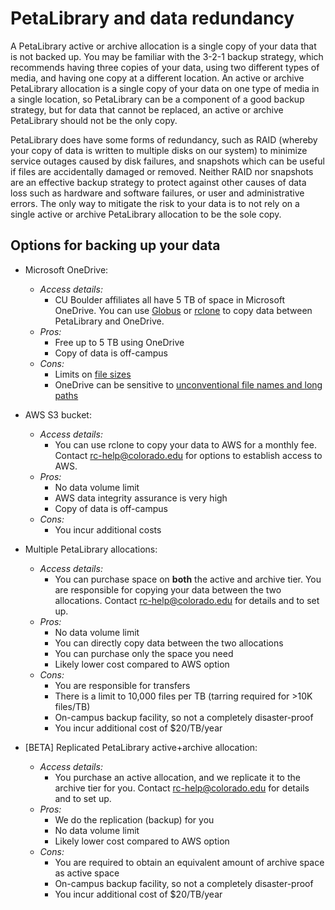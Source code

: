 # PetaLibrary and data redundancy 

A PetaLibrary active or archive allocation is a single copy of your data that is not backed up. You may be familiar with the 3-2-1 backup strategy, which recommends having three copies of your data, using two different types of media, and having one copy at a different location. An active or archive PetaLibrary allocation is a single copy of your data on one type of media in a single location, so PetaLibrary can be a component of a good backup strategy, but for data that cannot be replaced, an active or archive PetaLibrary should not be the only copy. 

PetaLibrary does have some forms of redundancy, such as RAID (whereby your copy of data is written to multiple disks on our system) to minimize service outages caused by disk failures, and snapshots which can be useful if files are accidentally damaged or removed. Neither RAID nor snapshots are an effective backup strategy to protect against other causes of data loss such as hardware and software failures, or user and administrative errors. The only way to mitigate the risk to your data is to not rely on a single active or archive PetaLibrary allocation to be the sole copy. 

## Options for backing up your data

- Microsoft OneDrive:  
    - _Access details:_  
        - CU Boulder affiliates all have 5 TB of space in Microsoft OneDrive. You can use [Globus](https://curc.readthedocs.io/en/latest/storage/petalibrary/gdrive.html#using-globus) or [rclone](https://curc.readthedocs.io/en/latest/storage/petalibrary/gdrive.html#using-rclone) to copy data between PetaLibrary and OneDrive.  
    - _Pros:_ 
        - Free up to 5 TB using OneDrive 
        - Copy of data is off-campus 
    - _Cons:_ 
        - Limits on [file sizes](https://support.microsoft.com/en-us/office/restrictions-and-limitations-in-onedrive-and-sharepoint-64883a5d-228e-48f5-b3d2-eb39e07630fa#individualfilesize)
        - OneDrive can be sensitive to [unconventional file names and long paths](https://support.microsoft.com/en-us/office/restrictions-and-limitations-in-onedrive-and-sharepoint-64883a5d-228e-48f5-b3d2-eb39e07630fa#invalidcharacters)  
- AWS S3 bucket:  
    - _Access details:_ 
        - You can use rclone to copy your data to AWS for a monthly fee. Contact <rc-help@colorado.edu> for options to establish access to AWS. 
    - _Pros:_ 
        - No data volume limit 
        - AWS data integrity assurance is very high 
        - Copy of data is off-campus 
    - _Cons:_ 
        - You incur additional costs 
- Multiple PetaLibrary allocations:  
    - _Access details:_ 
        - You can purchase space on **both** the active and archive tier. You are responsible for copying your data between the two allocations. Contact <rc-help@colorado.edu> for details and to set up. 
    - _Pros:_ 
        - No data volume limit  
        - You can directly copy data between the two allocations 
        - You can purchase only the space you need  
        - Likely lower cost compared to AWS option 
    - _Cons:_ 
        - You are responsible for transfers 
        - There is a limit to 10,000 files per TB (tarring required for >10K files/TB) 
        - On-campus backup facility, so not a completely disaster-proof 
        - You incur additional cost of $20/TB/year 

- [BETA] Replicated PetaLibrary active+archive allocation:  
    - _Access details:_
        - You purchase an active allocation, and we replicate it to the archive tier for you. Contact <rc-help@colorado.edu> for details and to set up. 
    - _Pros:_ 
        - We do the replication (backup) for you  
        - No data volume limit 
        - Likely lower cost compared to AWS option 
    - _Cons:_ 
        - You are required to obtain an equivalent amount of archive space as active space 
        - On-campus backup facility, so not a completely disaster-proof 
        - You incur additional cost of $20/TB/year 

